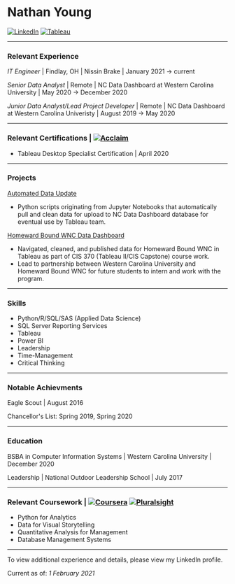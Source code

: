 # Nathan Young 

[![LinkedIn](https://img.shields.io/badge/-LINKEDIN-0077B5?style=for-the-badge&logo=linkedin&logoColor=white)](https://www.linkedin.com/in/nathayoung/)
[![Tableau](https://img.shields.io/badge/-TABLEAU-B7410E?style=for-the-badge&logo=tableau&logoColor=white)](https://public.tableau.com/profile/nathayoung#!/)

***

### Relevant Experience

*IT Engineer* | Findlay, OH | Nissin Brake | January 2021 -> current 

*Senior Data Analyst* | Remote | NC Data Dashboard at Western Carolina University | May 2020 -> December 2020

*Junior Data Analyst/Lead Project Developer* | Remote | NC Data Dashboard at Western Carolina Univeristy | August 2019 -> May 2020 

***

### Relevant Certifications | [![Acclaim](https://img.shields.io/badge/-ACCLAIM-0F4D92?style=for-the-badge&logo=acclaim&logoColor=white)](https://www.youracclaim.com/users/nathayoung/badges)
* Tableau Desktop Specialist Certification | April 2020

***

### Projects

[Automated Data Update](https://github.com/NC-Data-Dashboard)
* Python scripts originating from Jupyter Notebooks that automatically pull and clean data for upload to NC Data Dashboard database for eventual use by Tableau team.

[Homeward Bound WNC Data Dashboard](https://www.linkedin.com/posts/arthursalido_sbtdc-wcu-homewardbound-activity-6684478453695188992-_kb1/)
* Navigated, cleaned, and published data for Homeward Bound WNC in Tableau as part of CIS 370 (Tableau II/CIS Capstone) course work.
* Lead to partnership between Western Carolina University and Homeward Bound WNC for future students to intern and work with the program.

***

### Skills

* Python/R/SQL/SAS (Applied Data Science)
* SQL Server Reporting Services
* Tableau
* Power BI
* Leadership
* Time-Management
* Critical Thinking

***

### Notable Achievments

Eagle Scout | August 2016

Chancellor's List: Spring 2019, Spring 2020

***

### Education

BSBA in Computer Information Systems | Western Carolina University | December 2020

Leadership | National Outdoor Leadership School | July 2017

***

### Relevant Coursework | [![Coursera](https://img.shields.io/badge/-COURSERA-0077B5?style=for-the-badge&logo=COURSERA&logoColor=white)](https://www.coursera.org/user/0f216ddea486002dd0ba0fbe76e503b9) [![Pluralsight](https://img.shields.io/badge/-PLURALSIGHT-50C878?style=for-the-badge&logo=pluralsight&logoColor=white)](https://app.pluralsight.com/profile/nathayoung)

* Python for Analytics
* Data for Visual Storytelling
* Quantitative Analysis for Management
* Database Management Systems

***
To view additional experience and details, please view my LinkedIn profile.

Current as of: *1 February 2021*
